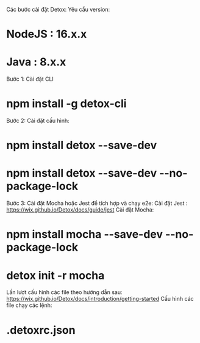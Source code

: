 Các bước cài đặt Detox:
Yêu cầu version:
# NodeJS : 16.x.x
# Java : 8.x.x
Bước 1: Cài đặt CLI
# npm install -g detox-cli
Bước 2: Cài đặt cấu hình:
# npm install detox --save-dev
# npm install detox --save-dev --no-package-lock
Bước 3: Cài đặt Mocha hoặc Jest để tích hợp và chạy e2e:
Cài đặt Jest : https://wix.github.io/Detox/docs/guide/jest
Cài đặt Mocha: 
# npm install mocha --save-dev --no-package-lock
# detox init -r mocha


Lần lượt cấu hình các file theo hướng dẫn sau: https://wix.github.io/Detox/docs/introduction/getting-started
Cấu hình các file chạy các lệnh:
# .detoxrc.json